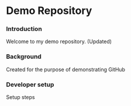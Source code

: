 # Demo Repository

### Introduction
Welcome to my demo repository. (Updated)

### Background
Created for the purpose of demonstrating GitHub

### Developer setup
Setup steps
